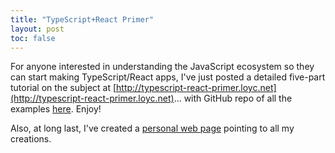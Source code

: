 ```yaml
---
title: "TypeScript+React Primer"
layout: post
toc: false
---
```


For anyone interested in understanding the JavaScript ecosystem so they can start making TypeScript/React apps, I've just posted a detailed five-part tutorial on the subject at [http://typescript-react-primer.loyc.net](http://typescript-react-primer.loyc.net)... with GitHub repo of all the examples [here](https://github.com/qwertie/learn-react). Enjoy!

Also, at long last, I've created a [personal web page](http://david.loyc.net/) pointing to all my creations.